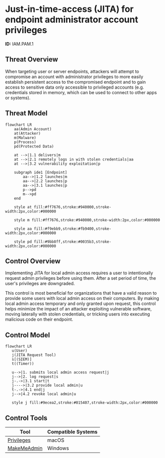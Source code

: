 # Just-in-time-access (JITA) for endpoint administrator account privileges
**ID:** IAM.PAM.1

## Threat Overview
When targeting user or server endpoints, attackers will attempt to compromise an account with administrator privileges to more easily establish persistent access to the compromised endpoint and to gain access to sensitive data only accessible to privileged accounts (e.g. credentials stored in memory, which can be used to connect to other apps or systems).

## Threat Model
```mermaid
flowchart LR
    aa(Admin Account)
    at(Attacker)
    m(Malware)
    p(Process)
    pd(Protected Data)

    at -->|1.1 delivers|m
    at -->|2.1 remotely logs in with stolen credentials|aa
    at -->|3.2 vulnerability exploitation|p

    subgraph ide1 [Endpoint]
        aa-->|1.2 launches|m
        aa-->|2.2 launches|p
        aa-->|3.1 launches|p
        p-->pd
        m-->pd
    end

    style at fill:#ff7676,stroke:#940000,stroke-width:2px,color:#000000

    style m fill:#ff7676,stroke:#940000,stroke-width:2px,color:#000000

    style aa fill:#f9ebb9,stroke:#fb9400,stroke-width:2px,color:#000000

    style pd fill:#9bb8ff,stroke:#0035b3,stroke-width:2px,color:#000000
```

## Control Overview
Implementing JITA for local admin access requires a user to intentionally request admin privileges before using them. After a set period of time, the user's privileges are downgraded. 

This control is most beneficial for organizations that have a valid reason to provide some users with local admin access on their computers. By making local admin access temporary and only granted upon request, this control helps minimize the impact of an attacker exploiting vulnerable software, moving laterally with stolen credentials, or tricking users into executing malicious code on their endpoint.

## Control Model
 ```mermaid
flowchart LR
    u(User)
    j(JITA Request Tool)
    s[(SIEM)]
    t((Timer))

    u-->|1. submits local admin access request|j
    j-->|2. log request|s
    j-.->|3.1 start|t
    j---->|3.2 provide local admin|u    
    t-.->|4.1 end|j
    j-->|4.2 revoke local admin|u

    style j fill:#9ecea2,stroke:#015407,stroke-width:2px,color:#000000
```

## Control Tools
|Tool|Compatible Systems|
|-|-|
|[Privileges](https://github.com/SAP/macOS-enterprise-privileges)|macOS|
|[MakeMeAdmin](https://github.com/pseymour/MakeMeAdmin)|Windows|
